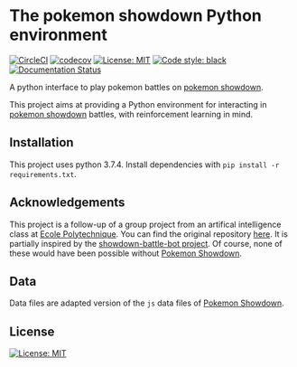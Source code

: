 # The pokemon showdown Python environment

[![CircleCI](https://circleci.com/gh/hsahovic/pokemon-showdown-python-env/tree/master.svg?style=svg)](https://circleci.com/gh/hsahovic/pokemon-showdown-python-env/tree/master)
[![codecov](https://codecov.io/gh/hsahovic/pokemon-showdown-python-env/branch/master/graph/badge.svg)](https://codecov.io/gh/hsahovic/pokemon-showdown-python-env)
[![License: MIT](https://img.shields.io/badge/License-MIT-yellow.svg)](https://opensource.org/licenses/MIT)
<a href="https://github.com/ambv/black"><img alt="Code style: black" src="https://img.shields.io/badge/code%20style-black-000000.svg"></a>
[![Documentation Status](https://readthedocs.org/projects/poke-env/badge/?version=latest)](https://poke-env.readthedocs.io/en/latest/?badge=latest)

A python interface to play pokemon battles on [pokemon showdown](https://pokemonshowdown.com/).

This project aims at providing a Python environment for interacting in [pokemon showdown](https://pokemonshowdown.com/) battles, with reinforcement learning in mind.

## Installation

This project uses python 3.7.4. Install dependencies with `pip install -r requirements.txt`.

## Acknowledgements

This project is a follow-up of a group project from an artifical intelligence class at [Ecole Polytechnique](https://www.polytechnique.edu/). You can find the original repository [here](https://github.com/hsahovic/inf581-project). It is partially inspired by the [showdown-battle-bot project](https://github.com/Synedh/showdown-battle-bot). Of course, none of these would have been possible without [Pokemon Showdown](https://github.com/Zarel/Pokemon-Showdown).

## Data

Data files are adapted version of the `js` data files of [Pokemon Showdown](https://github.com/Zarel/Pokemon-Showdown).

## License
[![License: MIT](https://img.shields.io/badge/License-MIT-yellow.svg)](https://opensource.org/licenses/MIT)
